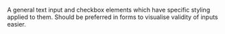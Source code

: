 A general text input and checkbox elements which have specific styling applied to them. Should be preferred in forms to visualise validity of inputs easier.
